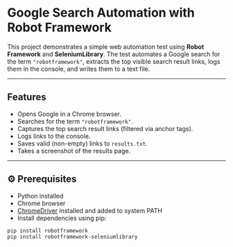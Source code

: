 # Google Search Automation with Robot Framework

This project demonstrates a simple web automation test using **Robot Framework** and **SeleniumLibrary**. The test automates a Google search for the term `"robotframework"`, extracts the top visible search result links, logs them in the console, and writes them to a text file.

---

## Features

- Opens Google in a Chrome browser.
- Searches for the term `"robotframework"`.
- Captures the top search result links (filtered via anchor tags).
- Logs links to the console.
- Saves valid (non-empty) links to `results.txt`.
- Takes a screenshot of the results page.

---

## ⚙️ Prerequisites

- Python installed
- Chrome browser
- [ChromeDriver](https://sites.google.com/chromium.org/driver/) installed and added to system PATH
- Install dependencies using pip:

```bash
pip install robotframework
pip install robotframework-seleniumlibrary
